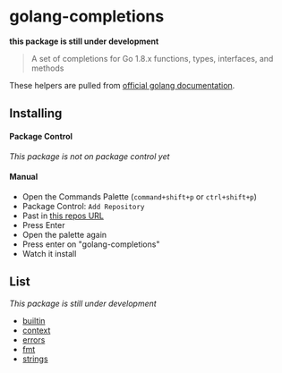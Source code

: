 # golang-completions

__this package is still under development__

> A set of completions for Go 1.8.x functions, types, interfaces, and methods

These helpers are pulled from [official golang documentation](https://golang.org/pkg/).

## Installing

#### Package Control

*This package is not on package control yet*

#### Manual

* Open the Commands Palette (`command+shift+p` or `ctrl+shift+p`)
* Package Control: `Add Repository`
* Past in [this repos URL](https://github.com/james2doyle/golang-completions)
* Press Enter
* Open the palette again
* Press enter on "golang-completions"
* Watch it install

## List

*This package is still under development*

* [builtin](https://golang.org/pkg/builtin/)
* [context](https://golang.org/pkg/context/)
* [errors](https://golang.org/pkg/errors/)
* [fmt](https://golang.org/pkg/fmt/)
* [strings](https://golang.org/pkg/strings/)

